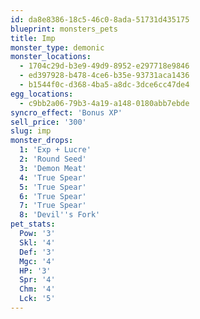 ```yaml
---
id: da8e8386-18c5-46c0-8ada-51731d435175
blueprint: monsters_pets
title: Imp
monster_type: demonic
monster_locations:
  - 1704c29d-b3e9-49d9-8952-e297718e9846
  - ed397928-b478-4ce6-b35e-93731aca1436
  - b1544f0c-d368-4ba5-a8dc-3dce6cc47de4
egg_locations:
  - c9bb2a06-79b3-4a19-a148-0180abb7ebde
syncro_effect: 'Bonus XP'
sell_price: '300'
slug: imp
monster_drops:
  1: 'Exp + Lucre'
  2: 'Round Seed'
  3: 'Demon Meat'
  4: 'True Spear'
  5: 'True Spear'
  6: 'True Spear'
  7: 'True Spear'
  8: 'Devil''s Fork'
pet_stats:
  Pow: '3'
  Skl: '4'
  Def: '3'
  Mgc: '4'
  HP: '3'
  Spr: '4'
  Chm: '4'
  Lck: '5'
---
```

